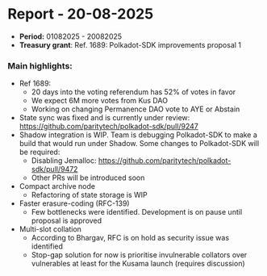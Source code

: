 # Report - 20-08-2025

* **Period:** 01082025 - 20082025
* **Treasury grant**: Ref. 1689: Polkadot-SDK improvements proposal 1

### Main highlights:

* Ref 1689:
  * 20 days into the voting referendum has 52% of votes in favor
  * We expect 6M more votes from Kus DAO
  * Working on changing Permanence DAO vote to AYE or Abstain
* State sync was fixed and is currently under review: https://github.com/paritytech/polkadot-sdk/pull/9247
* Shadow integration is WIP. Team is debugging Polkadot-SDK to make a build that would run under Shadow. Some changes to Polkadot-SDK will be required:
  * Disabling Jemalloc: https://github.com/paritytech/polkadot-sdk/pull/9472
  * Other PRs will be introduced soon
* Compact archive node
  * Refactoring of state storage is WIP
* Faster erasure-coding (RFC-139)
  * Few bottlenecks were identified. Development is on pause until proposal is approved
* Multi-slot collation
  * According to Bhargav, RFC is on hold as security issue was identified
  * Stop-gap solution for now is prioritise invulnerable collators over vulnerables at least for the Kusama launch (requires discussion)
 
